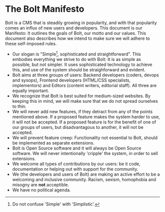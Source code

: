 
The Bolt Manifesto
==================

Bolt is a CMS that is steadily growing in popularity, and with that
popularity comes an influx of new users and developers. This document is
our Manifesto: It outlines the goals of Bolt, our motto and our values.
This document also describes how we intend to make sure we will adhere to
these self-imposed rules.

- Our slogan is "Simple[^simple], sophisticated and straightforward". This
  embodies everything we strive to do with Bolt: It is as simple as
  possible, but not simpler. It uses sophisticated technology to achieve
  this, and use of the system should be straighforward and evident.
- Bolt aims at three groups of users: Backend developers (coders, devops
  and sysops), Frontend developers (HTML/CSS specialists, implementors)
  and Editors (content writers, editorial staff). All three are equally
  important.
- We recognize that Bolt is best suited for medium-sized websites. By
  keeping this in mind, we will make sure that we do not spread ourselves
  to thin.
- We will never add new features, if they detract from any of the points
  mentioned above. If a proposed feature makes the system harder to use,
  it will not be accepted. If a proposed feature is for the benefit of one
  of our groups of users, but disadvantagous to another, it will not be 
  accepted.
- We will prevent feature creep: Functionality not essential to Bolt,
  should be implemented as separate extensions.
- Bolt is Open Source software and it will always be Open Source software. 
  We will never intentionally 'cripple' the system, in order to sell 
  extensions.
- We welcome all types of contributions by our users: be it code,
  documentation or helping out with support for the community.
- We (the developers and users of Bolt) are making an active effort to be
  a welcoming and inclusive community. Racism, sexism, homophobia and
  misogny are __not__ acceptible.
- We have no political agenda.


[^simple]: Do not confuse 'Simple' with 'Simplistic'. 